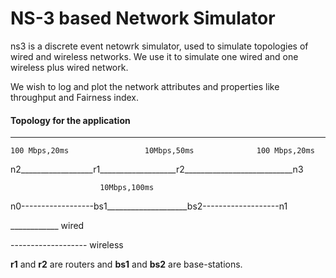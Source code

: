 # NS-3 based Network Simulator
ns3 is a discrete event netowrk simulator, used to simulate topologies of wired and wireless networks. We use it to simulate one wired and one wireless plus wired network.

We wish to log and plot the network attributes and properties like throughput and Fairness index.

#### Topology for the application 
---

	100 Mbps,20ms                 10Mbps,50ms              100 Mbps,20ms
n2__________________r1___________________r2___________________________n3


						10Mbps,100ms          
n0------------------bs1____________________bs2-------------------n1

____________   wired

------------------- wireless

**r1** and **r2** are routers and **bs1** and **bs2** are base-stations.